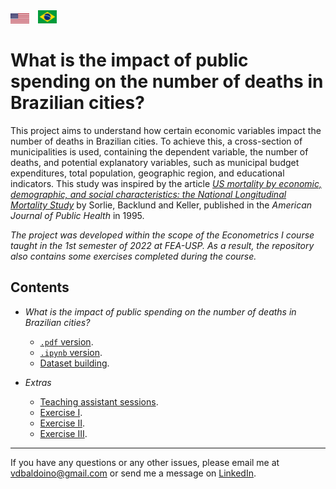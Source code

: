 <div style="display: flex; justify-content: space-between; align-items: center;">
   <div>
        <a href="README.md"><img src="assets/us-flag.svg" alt="US Flag" style="width:30px; height:auto;"></a>
        <a href="README_PTBR.md"><img src="assets/brazil-flag.svg" alt="Brazil Flag" style="width:30px; height:auto; margin-left: 10px;"></a>
    </div> 
</div>

# What is the impact of public spending on the number of deaths in Brazilian cities?

This project aims to understand how certain economic variables impact the number of deaths in Brazilian cities. To achieve this, a cross-section of municipalities is used, containing the dependent variable, the number of deaths, and potential explanatory variables, such as municipal budget expenditures, total population, geographic region, and educational indicators. This study was inspired by the article [*US mortality by economic, demographic, and social characteristics: the National Longitudinal Mortality Study*](https://ajph.aphapublications.org/doi/epdf/10.2105/AJPH.85.7.949) by Sorlie, Backlund and Keller, published in the *American Journal of Public Health* in 1995.

_The project was developed within the scope of the Econometrics I course taught in the 1st semester of 2022 at FEA-USP. As a result, the repository also contains some exercises completed during the course._

## Contents

- _What is the impact of public spending on the number of deaths in Brazilian cities?_
  - [`.pdf` version](/qual-o-impacto-do-gasto-publico-no-nro-de-mortes.pdf).
  - [`.ipynb` version](/qual-o-impacto-do-gasto-publico-no-nro-de-mortes.ipynb).
  - [Dataset building](/dataset.ipynb).

- _Extras_

  - [Teaching assistant sessions](/notebooks/monitorias.ipynb).
  - [Exercise I](/notebooks/exercicio-empirico-01.ipynb).
  - [Exercise II](/notebooks/exercicio-empirico-02.ipynb).
  - [Exercise III](/notebooks/exercicio-empirico-03.ipynb).

***

If you have any questions or any other issues, please email me at [vdbaldoino@gmail.com](mailto:vdbaldoino@gmail.com?subject=Hi!%20I%20saw%20your%20GitHub!) or send me a message on [LinkedIn](https://www.linkedin.com/in/vitorbaldoino/).
